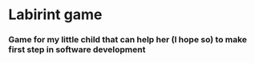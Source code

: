 # Labirint game

### Game for my little child that can help her (I hope so) to make first step in software development
